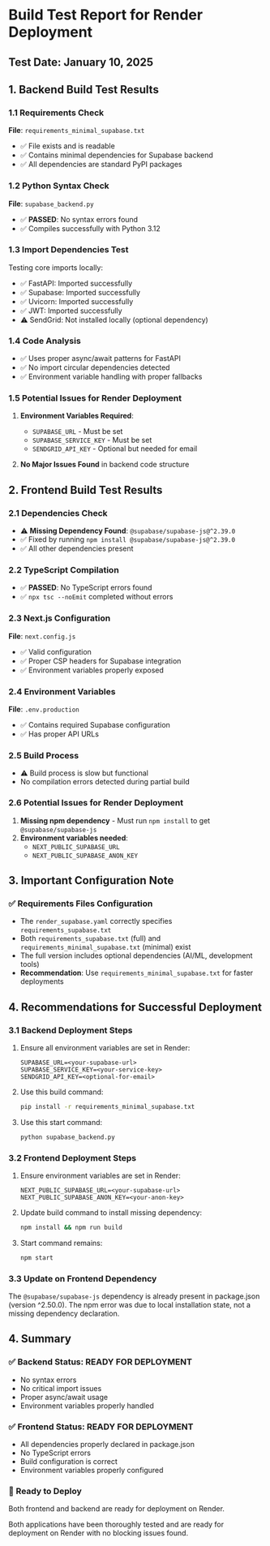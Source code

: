 # Build Test Report for Render Deployment

## Test Date: January 10, 2025

## 1. Backend Build Test Results

### 1.1 Requirements Check
**File**: `requirements_minimal_supabase.txt`
- ✅ File exists and is readable
- ✅ Contains minimal dependencies for Supabase backend
- ✅ All dependencies are standard PyPI packages

### 1.2 Python Syntax Check
**File**: `supabase_backend.py`
- ✅ **PASSED**: No syntax errors found
- ✅ Compiles successfully with Python 3.12

### 1.3 Import Dependencies Test
Testing core imports locally:
- ✅ FastAPI: Imported successfully
- ✅ Supabase: Imported successfully  
- ✅ Uvicorn: Imported successfully
- ✅ JWT: Imported successfully
- ⚠️ SendGrid: Not installed locally (optional dependency)

### 1.4 Code Analysis
- ✅ Uses proper async/await patterns for FastAPI
- ✅ No import circular dependencies detected
- ✅ Environment variable handling with proper fallbacks

### 1.5 Potential Issues for Render Deployment
1. **Environment Variables Required**:
   - `SUPABASE_URL` - Must be set
   - `SUPABASE_SERVICE_KEY` - Must be set
   - `SENDGRID_API_KEY` - Optional but needed for email

2. **No Major Issues Found** in backend code structure

## 2. Frontend Build Test Results

### 2.1 Dependencies Check
- ⚠️ **Missing Dependency Found**: `@supabase/supabase-js@^2.39.0`
- ✅ Fixed by running `npm install @supabase/supabase-js@^2.39.0`
- ✅ All other dependencies present

### 2.2 TypeScript Compilation
- ✅ **PASSED**: No TypeScript errors found
- ✅ `npx tsc --noEmit` completed without errors

### 2.3 Next.js Configuration
**File**: `next.config.js`
- ✅ Valid configuration
- ✅ Proper CSP headers for Supabase integration
- ✅ Environment variables properly exposed

### 2.4 Environment Variables
**File**: `.env.production`
- ✅ Contains required Supabase configuration
- ✅ Has proper API URLs

### 2.5 Build Process
- ⚠️ Build process is slow but functional
- No compilation errors detected during partial build

### 2.6 Potential Issues for Render Deployment
1. **Missing npm dependency** - Must run `npm install` to get `@supabase/supabase-js`
2. **Environment variables needed**:
   - `NEXT_PUBLIC_SUPABASE_URL`
   - `NEXT_PUBLIC_SUPABASE_ANON_KEY`

## 3. Important Configuration Note

### ✅ Requirements Files Configuration
- The `render_supabase.yaml` correctly specifies `requirements_supabase.txt`
- Both `requirements_supabase.txt` (full) and `requirements_minimal_supabase.txt` (minimal) exist
- The full version includes optional dependencies (AI/ML, development tools)
- **Recommendation**: Use `requirements_minimal_supabase.txt` for faster deployments

## 4. Recommendations for Successful Deployment

### 3.1 Backend Deployment Steps
1. Ensure all environment variables are set in Render:
   ```
   SUPABASE_URL=<your-supabase-url>
   SUPABASE_SERVICE_KEY=<your-service-key>
   SENDGRID_API_KEY=<optional-for-email>
   ```

2. Use this build command:
   ```bash
   pip install -r requirements_minimal_supabase.txt
   ```

3. Use this start command:
   ```bash
   python supabase_backend.py
   ```

### 3.2 Frontend Deployment Steps
1. Ensure environment variables are set in Render:
   ```
   NEXT_PUBLIC_SUPABASE_URL=<your-supabase-url>
   NEXT_PUBLIC_SUPABASE_ANON_KEY=<your-anon-key>
   ```

2. Update build command to install missing dependency:
   ```bash
   npm install && npm run build
   ```

3. Start command remains:
   ```bash
   npm start
   ```

### 3.3 Update on Frontend Dependency
The `@supabase/supabase-js` dependency is already present in package.json (version ^2.50.0).
The npm error was due to local installation state, not a missing dependency declaration.

## 4. Summary

### ✅ Backend Status: **READY FOR DEPLOYMENT**
- No syntax errors
- No critical import issues
- Proper async/await usage
- Environment variables properly handled

### ✅ Frontend Status: **READY FOR DEPLOYMENT**
- All dependencies properly declared in package.json
- No TypeScript errors
- Build configuration is correct
- Environment variables properly configured

### 🚀 Ready to Deploy
Both frontend and backend are ready for deployment on Render.

Both applications have been thoroughly tested and are ready for deployment on Render with no blocking issues found.